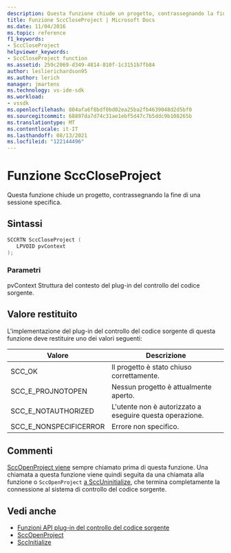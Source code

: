 ```yaml
---
description: Questa funzione chiude un progetto, contrassegnando la fine di una sessione specifica.
title: Funzione SccCloseProject | Microsoft Docs
ms.date: 11/04/2016
ms.topic: reference
f1_keywords:
- SccCloseProject
helpviewer_keywords:
- SccCloseProject function
ms.assetid: 259c2069-d349-4814-810f-1c3151b7fb84
author: leslierichardson95
ms.author: lerich
manager: jmartens
ms.technology: vs-ide-sdk
ms.workload:
- vssdk
ms.openlocfilehash: 804afa6f8bdf0bd02ea25ba2fb4639048d2d5bf0
ms.sourcegitcommit: 68897da7d74c31ae1ebf5d47c7b5ddc9b108265b
ms.translationtype: MT
ms.contentlocale: it-IT
ms.lasthandoff: 08/13/2021
ms.locfileid: "122144496"
---
```

# <a name="scccloseproject-function"></a>Funzione SccCloseProject
Questa funzione chiude un progetto, contrassegnando la fine di una sessione specifica.

## <a name="syntax"></a>Sintassi

```cpp
SCCRTN SccCloseProject (
   LPVOID pvContext
);
```

### <a name="parameters"></a>Parametri
 pvContext Struttura del contesto del plug-in del controllo del codice sorgente.

## <a name="return-value"></a>Valore restituito
 L'implementazione del plug-in del controllo del codice sorgente di questa funzione deve restituire uno dei valori seguenti:

|Valore|Descrizione|
|-----------|-----------------|
|SCC_OK|Il progetto è stato chiuso correttamente.|
|SCC_E_PROJNOTOPEN|Nessun progetto è attualmente aperto.|
|SCC_E_NOTAUTHORIZED|L'utente non è autorizzato a eseguire questa operazione.|
|SCC_E_NONSPECIFICERROR|Errore non specifico.|

## <a name="remarks"></a>Commenti
 [SccOpenProject viene](../extensibility/sccopenproject-function.md) sempre chiamato prima di questa funzione. Una chiamata a questa funzione viene quindi seguita da una chiamata alla funzione o `SccOpenProject` [a SccUninitialize](../extensibility/sccuninitialize-function.md), che termina completamente la connessione al sistema di controllo del codice sorgente.

## <a name="see-also"></a>Vedi anche
- [Funzioni API plug-in del controllo del codice sorgente](../extensibility/source-control-plug-in-api-functions.md)
- [SccOpenProject](../extensibility/sccopenproject-function.md)
- [SccInitialize](../extensibility/sccinitialize-function.md)
